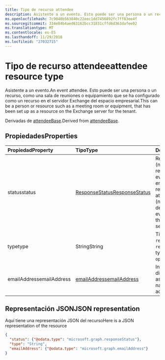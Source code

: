 ```yaml
---
title: Tipo de recurso attendee
description: Asistente a un evento. Esto puede ser una persona o un recurso, como una sala de reuniones o equipamiento que se ha configurado como un recurso en el servidor Exchange del espacio empresarial.
ms.openlocfilehash: 7c9040b563840c22eec1dd7456892fc7ff83ee4f
ms.sourcegitcommit: 334e84b4aed63162bcc31831cffd6d363dafee02
ms.translationtype: MT
ms.contentlocale: es-ES
ms.lasthandoff: 11/29/2018
ms.locfileid: "27032715"
---
```

# <a name="attendee-resource-type"></a><span data-ttu-id="7cef9-104">Tipo de recurso attendee</span><span class="sxs-lookup"><span data-stu-id="7cef9-104">attendee resource type</span></span>

<span data-ttu-id="7cef9-105">Asistente a un evento.</span><span class="sxs-lookup"><span data-stu-id="7cef9-105">An event attendee.</span></span> <span data-ttu-id="7cef9-106">Esto puede ser una persona o un recurso, como una sala de reuniones o equipamiento que se ha configurado como un recurso en el servidor Exchange del espacio empresarial.</span><span class="sxs-lookup"><span data-stu-id="7cef9-106">This can be a person or resource such as a meeting room or equipment, that has been set up as a resource on the Exchange server for the tenant.</span></span>

<span data-ttu-id="7cef9-107">Derivadas de [attendeeBase](attendeebase.md).</span><span class="sxs-lookup"><span data-stu-id="7cef9-107">Derived from [attendeeBase](attendeebase.md).</span></span>

## <a name="properties"></a><span data-ttu-id="7cef9-108">Propiedades</span><span class="sxs-lookup"><span data-stu-id="7cef9-108">Properties</span></span>
| <span data-ttu-id="7cef9-109">Propiedad</span><span class="sxs-lookup"><span data-stu-id="7cef9-109">Property</span></span>     | <span data-ttu-id="7cef9-110">Tipo</span><span class="sxs-lookup"><span data-stu-id="7cef9-110">Type</span></span>   |<span data-ttu-id="7cef9-111">Descripción</span><span class="sxs-lookup"><span data-stu-id="7cef9-111">Description</span></span>|
|:---------------|:--------|:----------|
|<span data-ttu-id="7cef9-112">status</span><span class="sxs-lookup"><span data-stu-id="7cef9-112">status</span></span>|[<span data-ttu-id="7cef9-113">ResponseStatus</span><span class="sxs-lookup"><span data-stu-id="7cef9-113">ResponseStatus</span></span>](responsestatus.md)|<span data-ttu-id="7cef9-114">Respuesta del asistente (ninguna, aceptada, rechazada, etc.) para el evento y fecha y hora en que se envió la respuesta.</span><span class="sxs-lookup"><span data-stu-id="7cef9-114">The attendee's response (none, accepted, declined, etc.) for the event and date-time that the response was sent.</span></span>|
|<span data-ttu-id="7cef9-115">type</span><span class="sxs-lookup"><span data-stu-id="7cef9-115">type</span></span>|<span data-ttu-id="7cef9-116">String</span><span class="sxs-lookup"><span data-stu-id="7cef9-116">String</span></span>|<span data-ttu-id="7cef9-117">Tipo de asistente: `required`, `optional`, `resource`.</span><span class="sxs-lookup"><span data-stu-id="7cef9-117">The attendee type: `required`, `optional`, `resource`.</span></span>|
|<span data-ttu-id="7cef9-118">emailAddress</span><span class="sxs-lookup"><span data-stu-id="7cef9-118">emailAddress</span></span>|[<span data-ttu-id="7cef9-119">emailAddress</span><span class="sxs-lookup"><span data-stu-id="7cef9-119">emailAddress</span></span>](emailaddress.md)|<span data-ttu-id="7cef9-120">Incluye el nombre y la dirección de SMTP del asistente.</span><span class="sxs-lookup"><span data-stu-id="7cef9-120">Includes the name and SMTP address of the attendee.</span></span>|

## <a name="json-representation"></a><span data-ttu-id="7cef9-121">Representación JSON</span><span class="sxs-lookup"><span data-stu-id="7cef9-121">JSON representation</span></span>

<span data-ttu-id="7cef9-122">Aquí tiene una representación JSON del recurso</span><span class="sxs-lookup"><span data-stu-id="7cef9-122">Here is a JSON representation of the resource</span></span>

<!-- {
  "blockType": "resource",
  "baseType": "microsoft.graph.attendeeBase",
  "optionalProperties": [

  ],
  "@odata.type": "microsoft.graph.attendee"
}-->

```json
{
  "status": {"@odata.type": "microsoft.graph.responseStatus"},
  "type": "String",
  "emailAddress": {"@odata.type": "microsoft.graph.emailAddress"}
}

```


<!-- uuid: 8fcb5dbc-d5aa-4681-8e31-b001d5168d79
2015-10-25 14:57:30 UTC -->
<!-- {
  "type": "#page.annotation",
  "description": "attendee resource",
  "keywords": "",
  "section": "documentation",
  "tocPath": ""
}-->